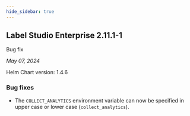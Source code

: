 ```yaml
---
hide_sidebar: true
---
```


## Label Studio Enterprise 2.11.1-1

<div class="onprem-highlight">Bug fix</div>

*May 07, 2024*

Helm Chart version: 1.4.6

### Bug fixes
- The `COLLECT_ANALYTICS` environment variable can now be specified in upper case or lower case (`collect_analytics`).

